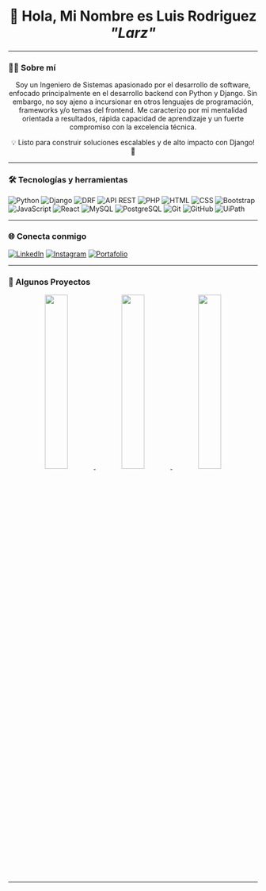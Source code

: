 <!-- Banner superior (puedes subir uno nuevo y cambiar el enlace de imagen) 
<p align="center">
  <img src="TU_IMAGEN_DE_BANNER_AQUI" alt="Banner de Larz" width="100%" />
</p>
-->
<h1 align="center">👋 Hola, Mi Nombre es Luis Rodriguez <em>"Larz"</em></h1>

---

### 🧑‍💻 Sobre mí

<p align="center">
Soy un Ingeniero de Sistemas apasionado por el desarrollo de software, enfocado principalmente en el desarrollo backend con Python y Django. Sin embargo, no soy     ajeno a incursionar en otros lenguajes de programación, frameworks y/o temas del frontend. Me caracterizo por mi mentalidad orientada a resultados, rápida capacidad de aprendizaje y un fuerte compromiso con la excelencia técnica.
</p>

<p align="center">💡 Listo para construir soluciones escalables y de alto impacto con Django! 🚀 </p>

---

### 🛠 Tecnologías y herramientas

![Python](https://img.shields.io/badge/Python-3776AB?style=for-the-badge&logo=python&logoColor=white)
![Django](https://img.shields.io/badge/Django-092E20?style=for-the-badge&logo=django&logoColor=white)
![DRF](https://img.shields.io/badge/DRF-red?style=for-the-badge&logo=django&logoColor=white)
![API REST](https://img.shields.io/badge/API%20REST-005571?style=for-the-badge&logo=fastapi&logoColor=white)
![PHP](https://img.shields.io/badge/PHP-777BB4?style=for-the-badge&logo=php&logoColor=white)
![HTML](https://img.shields.io/badge/HTML5-E34F26?style=for-the-badge&logo=html5&logoColor=white)
![CSS](https://img.shields.io/badge/CSS3-1572B6?style=for-the-badge&logo=css3&logoColor=white)
![Bootstrap](https://img.shields.io/badge/Bootstrap-7952B3?style=for-the-badge&logo=bootstrap&logoColor=white)
![JavaScript](https://img.shields.io/badge/JavaScript-F7DF1E?style=for-the-badge&logo=javascript&logoColor=black)
![React](https://img.shields.io/badge/React-61DAFB?style=for-the-badge&logo=react&logoColor=black)
![MySQL](https://img.shields.io/badge/MySQL-4479A1?style=for-the-badge&logo=mysql&logoColor=white)
![PostgreSQL](https://img.shields.io/badge/PostgreSQL-316192?style=for-the-badge&logo=postgresql&logoColor=white)
![Git](https://img.shields.io/badge/Git-F05032?style=for-the-badge&logo=git&logoColor=white)
![GitHub](https://img.shields.io/badge/GitHub-181717?style=for-the-badge&logo=github&logoColor=white)
![UiPath](https://img.shields.io/badge/UiPath-F6891F?style=for-the-badge&logo=uipath&logoColor=white)

---

### 🌐 Conecta conmigo

[![LinkedIn](https://img.shields.io/badge/LinkedIn-0A66C2?style=for-the-badge&logo=linkedin&logoColor=white)](https://www.linkedin.com/in/luis-rodriguez-diaz/)
[![Instagram](https://img.shields.io/badge/Instagram-E1306C?style=for-the-badge&logo=instagram&logoColor=white)](https://www.instagram.com/larzdz/)
[![Portafolio](https://img.shields.io/badge/Portafolio-Web-9cf?style=for-the-badge)](https://portafolio-7001.onrender.com/)

---

### 📸 Algunos Proyectos



<p align="center">
  <a target="_blank" href="https://github.com/Larzdz/ConsolaAdministracionDjangoReact">
    <img src="https://res.cloudinary.com/dry8bdxce/image/upload/v1744395314/qvgf6m3xn0mieye41m23.jpg" width="30%" />
  </a>
  <a target="_blank" href="https://github.com/Larzdz/Calculadora">
    <img src="https://res.cloudinary.com/dry8bdxce/image/upload/v1744646254/adyrdpbnmd3owmy79yod.jpg" width="30%" />
  </a>
  <a target="_blank" href="https://github.com/Larzdz/IPLookUp">
    <img src="https://res.cloudinary.com/dry8bdxce/image/upload/v1748548927/xr020jaosolggpiwwpjb.jpg" width="30%" />
  </a>
</p>

---

<!--
### 📌 Stats 

<p align="center">
  <img src="https://github-readme-stats.vercel.app/api/top-langs/?username=larzdz&layout=compact&theme=github_dark"/>
</p>
-->
